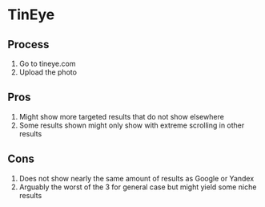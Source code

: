 # TinEye
##  Process
1.  Go to tineye.com
1.  Upload the photo

##  Pros
1.  Might show more targeted results that do not show elsewhere
1.  Some results shown might only show with extreme scrolling in other results

##  Cons
1.  Does not show nearly the same amount of results as Google or Yandex
1.  Arguably the worst of the 3 for general case but might yield some niche results